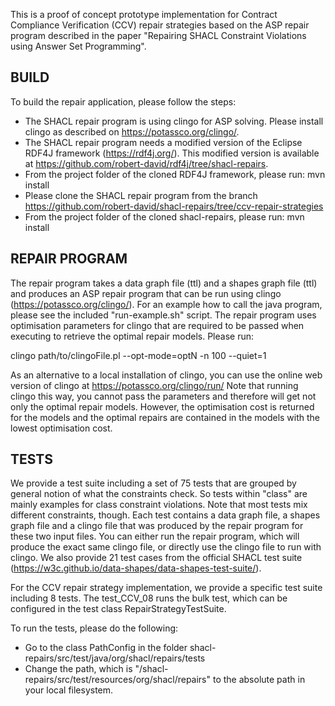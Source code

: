 This is a proof of concept prototype implementation for Contract Compliance Verification (CCV) repair strategies based on the ASP repair program described in the paper "Repairing SHACL Constraint Violations using Answer Set Programming".

BUILD
-----
To build the repair application, please follow the steps: 

- The SHACL repair program is using clingo for ASP solving. Please install clingo as described on https://potassco.org/clingo/.
- The SHACL repair program needs a modified version of the Eclipse RDF4J framework (https://rdf4j.org/). This modified version is available at https://github.com/robert-david/rdf4j/tree/shacl-repairs.
- From the project folder of the cloned RDF4J framework, please run: mvn install
- Please clone the SHACL repair program from the branch https://github.com/robert-david/shacl-repairs/tree/ccv-repair-strategies
- From the project folder of the cloned shacl-repairs, please run: mvn install

REPAIR PROGRAM
--------------
The repair program takes a data graph file (ttl) and a shapes graph file (ttl) and produces an ASP repair program that can be run using clingo (https://potassco.org/clingo/). For an example how to call the java program, please see the included "run-example.sh" script.
The repair program uses optimisation parameters for clingo that are required to be passed when executing to retrieve the optimal repair models. Please run:

clingo path/to/clingoFile.pl --opt-mode=optN -n 100 --quiet=1

As an alternative to a local installation of clingo, you can use the online web version of clingo at https://potassco.org/clingo/run/
Note that running clingo this way, you cannot pass the parameters and therefore will get not only the optimal repair models. However, the optimisation cost is returned for the models and the optimal repairs are contained in the models with the lowest optimisation cost.

TESTS
-----
We provide a test suite including a set of 75 tests that are grouped by general notion of what the constraints check. So tests within "class" are mainly examples for class constraint violations. Note that most tests mix different constraints, though.
Each test contains a data graph file, a shapes graph file and a clingo file that was produced by the repair program for these two input files. You can either run the repair program, which will produce the exact same clingo file, or directly use the clingo file to run with clingo.
We also provide 21 test cases from the official SHACL test suite (https://w3c.github.io/data-shapes/data-shapes-test-suite/).

For the CCV repair strategy implementation, we provide a specific test suite including 8 tests. The test_CCV_08 runs the bulk test, which can be configured in the test class RepairStrategyTestSuite.

To run the tests, please do the following:
- Go to the class PathConfig in the folder shacl-repairs/src/test/java/org/shacl/repairs/tests
- Change the path, which is "/shacl-repairs/src/test/resources/org/shacl/repairs" to the absolute path in your local filesystem.